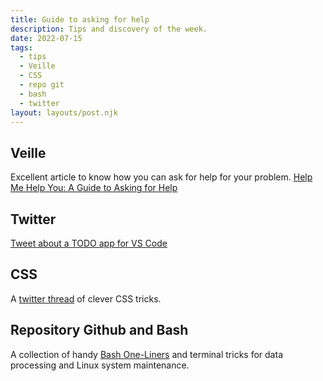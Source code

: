 ```yaml
---
title: Guide to asking for help
description: Tips and discovery of the week.
date: 2022-07-15
tags:
  - tips
  - Veille
  - CSS
  - repo git
  - bash
  - twitter
layout: layouts/post.njk
---
```


## Veille
Excellent article to know how you can ask for help for your problem.
[Help Me Help You: A Guide to Asking for Help](https://kittygiraudel.com/2022/07/15/a-guide-to-asking-for-help/)


## Twitter

[Tweet about a TODO app for VS Code](https://mobile.twitter.com/sarah_edo/status/1546194311972212736)

## CSS
A [twitter thread](https://mobile.twitter.com/Steve8708/status/1546657470604382208) of clever CSS tricks.


## Repository Github and Bash

A collection of handy [Bash One-Liners](https://onceupon.github.io/Bash-Oneliner/) and terminal tricks for data processing and Linux system maintenance.




